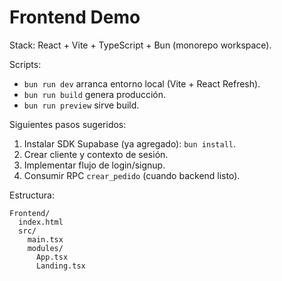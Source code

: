 # Frontend Demo

Stack: React + Vite + TypeScript + Bun (monorepo workspace).

Scripts:
- `bun run dev` arranca entorno local (Vite + React Refresh).
- `bun run build` genera producción.
- `bun run preview` sirve build.

Siguientes pasos sugeridos:
1. Instalar SDK Supabase (ya agregado): `bun install`.
2. Crear cliente y contexto de sesión.
3. Implementar flujo de login/signup.
4. Consumir RPC `crear_pedido` (cuando backend listo).

Estructura:
```
Frontend/
  index.html
  src/
    main.tsx
    modules/
      App.tsx
      Landing.tsx
```
